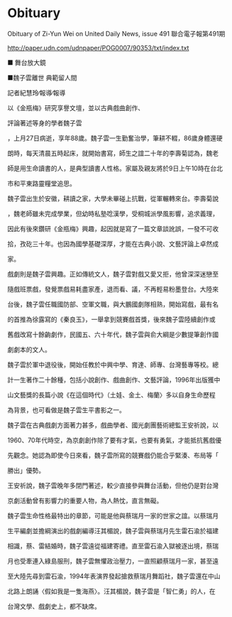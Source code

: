 # Obituary

Obituary of Zi-Yun Wei on United Daily News, issue 491 聯合電子報第491期

http://paper.udn.com/udnpaper/POG0007/90353/txt/index.txt

■ 舞台放大鏡

  ■魏子雲離世 典範留人間

   記者紀慧玲∕報導∕報導

以《金瓶梅》研究享譽文壇，並以古典戲曲創作、

評論著述等身的學者魏子雲

，上月27日病逝，享年88歲。魏子雲一生勤奮治學，筆耕不輟，86歲身體還硬

朗時，每天清晨五時起床，就開始書寫，師生之誼二十年的李壽菊認為，魏老

師是用生命讀書的人，是典型讀書人性格。家屬及親友將於9日上午10時在台北

市和平東路靈糧堂追思。

魏子雲出生於安徽，耕讀之家，大學未畢碰上抗戰，從軍輾轉來台。李壽菊說

，魏老師雖未完成學業，但幼時私塾唸漢學，受桐城派學風影響，追求義理，

因此有後來鑽研《金瓶梅》興趣，起因就是寫了一篇文章談訛誤，一發不可收

拾，孜矻三十年。也因為國學基礎深厚，才能在古典小說、文藝評論上卓然成

家。

戲劇則是魏子雲興趣。正如傳統文人，魏子雲對戲又愛又拒，他曾深深迷戀至

隨戲班票戲，發覺票戲易耗盡家產，退而看、議，不再輕易粉墨登台。大陸來

台後，魏子雲任職國防部、空軍文職，與大鵬國劇隊相熟，開始寫戲，最有名

的首推為徐露寫的《秦良玉》，一舉拿到競賽戲首獎，後來魏子雲陸續創作或

舊戲改寫十餘齣劇作，民國五、六十年代，魏子雲與俞大綱是少數提筆創作國

劇劇本的文人。

魏子雲於軍中退役後，開始任教於中興中學、育達、師專、台灣藝專等校。總

計一生著作二十餘種，包括小說創作、戲曲創作、文藝評論，1996年出版獲中

山文藝獎的長篇小說《在這個時代》（土娃、金土、梅蘭〉多以自身生命歷程

為背景，也可看做是魏子雲生平書影之一。

魏子雲在古典戲劇方面著力甚多，戲曲學者、國光劇團藝術總監王安祈說，以

1960、70年代時空，為京劇創作除了要有才氣，也要有勇氣，才能抵抗舊戲優

先觀念。她認為即使今日來看，魏子雲所寫的競賽戲仍能合乎緊湊、布局等「

勝出」優勢。

王安祈說，魏子雲晚年多閉門著述，較少直接參與舞台活動，但他仍是對台灣

京劇活動曾有影響力的重要人物，為人熱忱，直言無礙。

魏子雲生命性格最特出的章節，可能是他與蔡瑞月一家的世家之誼。以蔡瑞月

生平編劇並擔綱演出的戲劇編導汪其楣說，魏子雲與蔡瑞月先生雷石渝於福建

相識，蔡、雷結婚時，魏子雲遠從福建寄禮。直至雷石渝入獄被逐出境，蔡瑞

月也受牽連入綠島服刑，魏子雲無懼政治壓力，一直照顧蔡瑞月一家，甚至遠

至大陸先尋到雷石渝，1994年表演界發起搶救蔡瑞月舞蹈社，魏子雲還在中山

北路上朗誦〈假如我是一隻海燕〉。汪其楣說，魏子雲是「智仁勇」的人，在

台灣文學、戲劇史上，都不缺席。